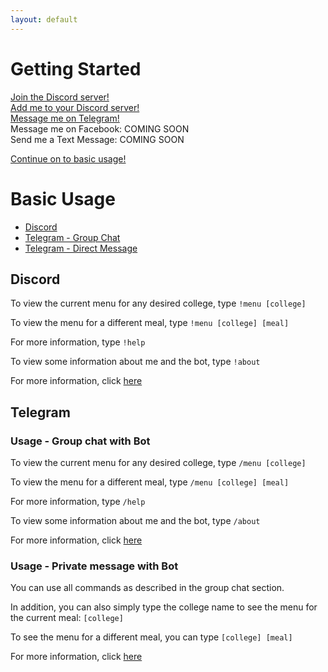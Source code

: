 ```yaml
---
layout: default
---
```


# Getting Started

[Join the Discord server!](https://discord.gg/fxtNHYh)  
[Add me to your Discord server!](https://discordapp.com/oauth2/authorize?client_id=530255285038612481&scope=bot)  
[Message me on Telegram!](t.me/UCSCDining_bot)  
Message me on Facebook: COMING SOON  
Send me a Text Message: COMING SOON  

[Continue on to basic usage!](#basic-usage)

# Basic Usage

- [Discord](#discord)
- [Telegram - Group Chat](#usage---group-chat-with-bot)
- [Telegram - Direct Message](#usage---private-message-with-bot)

## Discord

To view the current menu for any desired college, type `!menu [college]`

To view the menu for a different meal, type `!menu [college] [meal]`

For more information, type `!help`

To view some information about me and the bot, type `!about`

For more information, click [here](discord)

## Telegram

### Usage - Group chat with Bot

To view the current menu for any desired college, type `/menu [college]`

To view the menu for a different meal, type `/menu [college] [meal]`

For more information, type `/help`

To view some information about me and the bot, type `/about`

For more information, click [here](telegram#group-chat)

### Usage - Private message with Bot

You can use all commands as described in the group chat section.

In addition, you can also simply type the college name to see the menu for the current meal: `[college]`

To see the menu for a different meal, you can type `[college] [meal]`

For more information, click [here](telegram#private-message)
